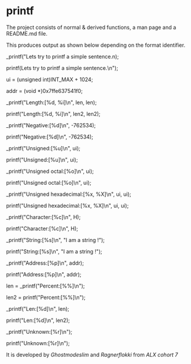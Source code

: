 # printf
The project consists of normal & derived functions, a man page and a README.md file.

This produces output as shown below depending on the format identifier.

_printf("Lets try to printf a simple sentence.n);

printf(Lets try to printf a simple sentence.\n");

ui = (unsigned int)INT_MAX + 1024;

addr = (void *)0x7ffe637541f0;

_printf("Length:[%d, %i]\n", len, len);

printf("Length:[%d, %i]\n", len2, len2);

_printf("Negative:[%d]\n", -762534);

printf("Negative:[%d]\n", -762534);

_printf("Unsigned:[%u]\n", ui);

printf("Unsigned:[%u]\n", ui);

_printf("Unsigned octal:[%o]\n", ui);

printf("Unsigned octal:[%o]\n", ui);

_printf("Unsigned hexadecimal:[%x, %X]\n", ui, ui);

printf("Unsigned hexadecimal:[%x, %X]\n", ui, ui);

_printf("Character:[%c]\n", H);

printf("Character:[%c]\n", H);

_printf("String:[%s]\n", "I am a string !");

printf("String:[%s]\n", "I am a string !");

_printf("Address:[%p]\n", addr);

printf("Address:[%p]\n", addr);

len = _printf("Percent:[%%]\n");

len2 = printf("Percent:[%%]\n");

_printf("Len:[%d]\n", len);

printf("Len:[%d]\n", len2);

_printf("Unknown:[%r]\n");

printf("Unknown:[%r]\n");


It is developed by *Ghostmodeslim* and *Ragnerflokki* from *ALX cohort 7*

